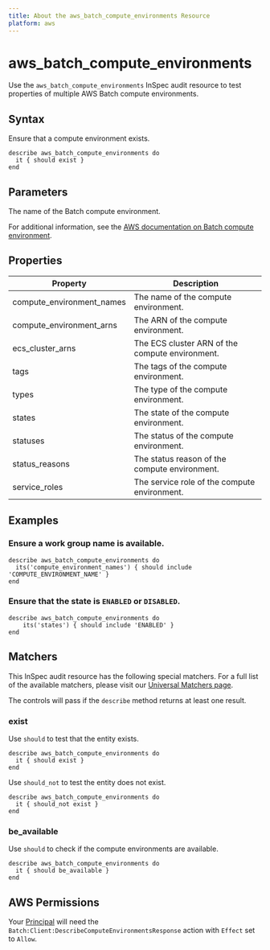 ```yaml
---
title: About the aws_batch_compute_environments Resource
platform: aws
---
```


# aws\_batch\_compute\_environments

Use the `aws_batch_compute_environments` InSpec audit resource to test properties of multiple AWS Batch compute environments.

## Syntax

Ensure that a compute environment exists.

    describe aws_batch_compute_environments do
      it { should exist }
    end

## Parameters

The name of the Batch compute environment.

For additional information, see the [AWS documentation on Batch compute environment](https://docs.aws.amazon.com/AWSCloudFormation/latest/UserGuide/aws-resource-batch-computeenvironment.html).

## Properties

| Property | Description|
| --- | --- |
| compute_environment_names | The name of the compute environment. |
| compute_environment_arns | The ARN of the compute environment. |
| ecs_cluster_arns | The ECS cluster ARN of the compute environment. |
| tags | The tags of the compute environment. |
| types | The type of the compute environment. |
| states | The state of the compute environment. |
| statuses | The status of the compute environment. |
| status_reasons | The status reason of the compute environment. |
| service_roles | The service role of the compute environment. |

## Examples

### Ensure a work group name is available.

    describe aws_batch_compute_environments do
      its('compute_environment_names') { should include 'COMPUTE_ENVIRONMENT_NAME' }
    end

### Ensure that the state is `ENABLED` or `DISABLED`.

    describe aws_batch_compute_environments do
        its('states') { should include 'ENABLED' }
    end
## Matchers

This InSpec audit resource has the following special matchers. For a full list of the available matchers, please visit our [Universal Matchers page](https://www.inspec.io/docs/reference/matchers/).

The controls will pass if the `describe` method returns at least one result.

### exist

Use `should` to test that the entity exists.

    describe aws_batch_compute_environments do
      it { should exist }
    end

Use `should_not` to test the entity does not exist.

    describe aws_batch_compute_environments do
      it { should_not exist }
    end

### be_available

Use `should` to check if the compute environments are available.

    describe aws_batch_compute_environments do
      it { should be_available }
    end

## AWS Permissions

Your [Principal](https://docs.aws.amazon.com/IAM/latest/UserGuide/intro-structure.html#intro-structure-principal) will need the `Batch:Client:DescribeComputeEnvironmentsResponse` action with `Effect` set to `Allow`.
